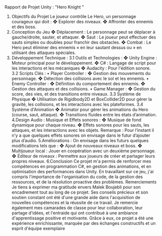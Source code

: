 Rapport de Projet Unity : "Hero
Knight "
1. Objectifs du Projet
Le joueur contrôle Le Hero, un personnage courageux qui doit :
❖ Explorer des niveaux.
❖ Affronter des ennemis et des boss.
2. Conception du Jeu
❖ Déplacement : Le personnage peut se déplacer à gauche/droite, sauter, et attaquer.
❖ Saut : Le joueur peut effectuer des sauts simples ou doubles pour franchir des 
obstacles.
❖ Combat : Le Hero peut éliminer des ennemis « en leur sautant dessus ou » en 
utilisant des attaques spéciales.
3. Développement Technique :
3.1 Outils et Technologies :
❖ Unity Engine : Moteur principal pour le développement.
❖ C# : Langage de script pour les interactions et les mécaniques
❖ Audacity : Pour l'édition sonore.
3.2 Scripts Clés :
• Player Controller :
❖ Gestion des mouvements du personnage.
❖ Détection des collisions avec le sol et les ennemis.
• Enemy Controller :
❖ Définition du comportement des ennemis.
❖ Gestion des attaques et des collisions.
• Game Manager :
❖ Gestion du score, des vies, et des transitions entre niveaux.
3.3 Système de Physique
❖ Utilisation de Rigidbody2D et BoxCollider2D pour gérer la gravité, les collisions, et les 
interactions avec les plateformes.
3.4 Système d'Animation
❖ Animator pour gérer les animations du Hero (course, saut, attaque).
❖ Transitions fluides entre les états d’animation.
4.Design Audio :
Musique et Effets sonores :
❖ Musique de fond dynamique pour chaque niveau.
❖ Effets sonores pour les sauts, les attaques, et les interactions avec les objets.
Remarque : Pour l’instant il n’y a que quelques effets sonores on envisage dans le futur d’ajouter 
plus d’audio.
5.Améliorations :
On envisage dans les futurs quelques modifications tels que :
❖ Ajout de nouveaux niveaux et boss.
❖ Multijoueur local : Jouer en coopération avec un deuxième personnage.
❖ Éditeur de niveaux : Permettre aux joueurs de créer et partager leurs propres niveaux.
6.Conclusion
Ce projet m'a permis de renforcer mes compétences en programmation C#, en gestion des 
animations, et en optimisation des performances dans Unity. En travaillant sur ce jeu, j'ai compris 
l'importance de l'organisation du code, de la gestion des ressources, et de la résolution proactive des 
problèmes.
Remerciements
Je tiens à exprimer ma gratitude envers Malek Boujebli pour son encadrement tout au long de 
ce projet. Ses conseils précieux et son soutien constant ont été d'une grande aide dans 
l'acquisition de nouvelles compétences et la réussite de ce travail.
Je remercie également mes camarades de classe pour leur collaboration, leur partage d'idées, 
et l'entraide qui ont contribué à une ambiance d'apprentissage positive et motivante. Grâce à 
eux, ce projet a été une expérience enrichissante, marquée par des échanges constructifs et un 
esprit d'équipe exemplaire
